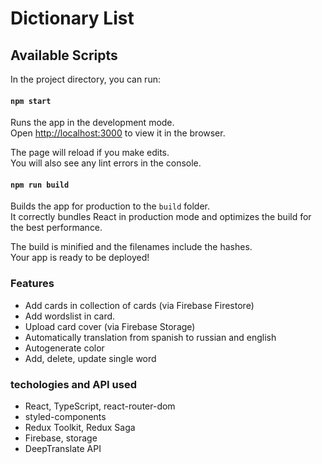 # Dictionary List

## Available Scripts

In the project directory, you can run:

#### `npm start`

Runs the app in the development mode.\
Open [http://localhost:3000](http://localhost:3000) to view it in the browser.

The page will reload if you make edits.\
You will also see any lint errors in the console.

#### `npm run build`

Builds the app for production to the `build` folder.\
It correctly bundles React in production mode and optimizes the build for the best performance.

The build is minified and the filenames include the hashes.\
Your app is ready to be deployed!

### Features

- Add cards in collection of cards (via Firebase Firestore)
- Add wordslist in card.
- Upload card cover (via Firebase Storage)
- Automatically translation from spanish to russian and english
- Autogenerate color
- Add, delete, update single word

### techologies and API used

- React, TypeScript, react-router-dom
- styled-components
- Redux Toolkit, Redux Saga
- Firebase, storage
- DeepTranslate API
